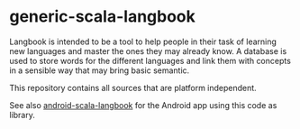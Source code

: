 # generic-scala-langbook

Langbook is intended to be a tool to help people in their task of learning new
languages and master the ones they may already know. A database is used to store
words for the different languages and link them with concepts in a sensible way
that may bring basic semantic.

This repository contains all sources that are platform independent.

See also [android-scala-langbook](https://github.com/carlos-sancho-ramirez/android-scala-langbook) for the Android app
using this code as library.

